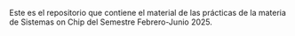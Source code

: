 Este es el repositorio que contiene el material de las prácticas de la materia de Sistemas on Chip del Semestre Febrero-Junio 2025.

